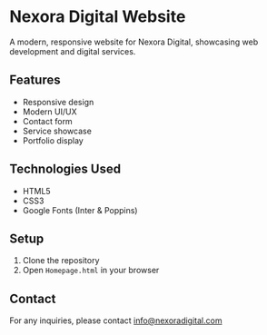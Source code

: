 # Nexora Digital Website

A modern, responsive website for Nexora Digital, showcasing web development and digital services.

## Features

- Responsive design
- Modern UI/UX
- Contact form
- Service showcase
- Portfolio display

## Technologies Used

- HTML5
- CSS3
- Google Fonts (Inter & Poppins)

## Setup

1. Clone the repository
2. Open `Homepage.html` in your browser

## Contact

For any inquiries, please contact info@nexoradigital.com 